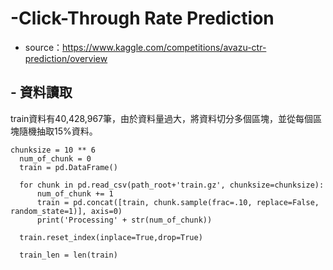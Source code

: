 # -Click-Through Rate Prediction
  - source：https://www.kaggle.com/competitions/avazu-ctr-prediction/overview

##  - 資料讀取
  train資料有40,428,967筆，由於資料量過大，將資料切分多個區塊，並從每個區塊隨機抽取15%資料。

  <pre><code>chunksize = 10 ** 6
  num_of_chunk = 0
  train = pd.DataFrame()
    
  for chunk in pd.read_csv(path_root+'train.gz', chunksize=chunksize):
      num_of_chunk += 1
      train = pd.concat([train, chunk.sample(frac=.10, replace=False, random_state=1)], axis=0)
      print('Processing' + str(num_of_chunk))     
    
  train.reset_index(inplace=True,drop=True)

  train_len = len(train)</code></pre>

